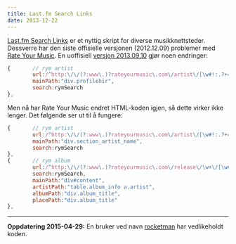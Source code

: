 ```yaml
---
title: Last.fm Search Links
date: 2013-12-22
---
```


[Last.fm Search Links](http://userscripts.org/scripts/show/20252) er et nyttig skript for diverse musikknettsteder. Dessverre har den siste offisielle versjonen (2012.12.09) problemer med [Rate Your Music](http://rateyourmusic.com/). En uoffisiell [versjon 2013.09.10](http://userscripts.org/topics/131464) gjør noen endringer:

```javascript
{       // rym artist
        url:/^http:\/\/(?:www\.)?rateyourmusic\.com\/artist\/[\w#!:.?+=&%@!\-]+\/?$/i,
        mainPath:"div.profilehir",
        search:rymSearch
},
```

Men nå har Rate Your Music endret HTML-koden igjen, så dette virker ikke lenger. Det følgende ser ut til å fungere:

```javascript
{       // rym artist
        url:/^http:\/\/(?:www\.)?rateyourmusic\.com\/artist\/[\w#!:.?+=&%@!\-]+\/?$/i,
        mainPath:"div.section_artist_name",
        search:rymSearch
},
{       // rym album
        url:/^http:\/\/(?:www\.)?rateyourmusic\.com\/release\/\w+\/[\w#!:.?+=&%@!\-]+\/[\w#!:.?+=&%@!\-]+\/?$/i,
        search:rymSearch,
        mainPath:"div#content",
        artistPath:"table.album_info a.artist",
        albumPath:"div.album_title",
        placePath:"div.album_title"
},
```

---

**Oppdatering 2015-04-29:** En bruker ved navn [rocketman](http://userscripts-mirror.org/topics/131464.html) har vedlikeholdt koden.
